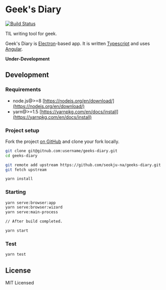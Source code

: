 # Geek's Diary

[![Build Status](https://img.shields.io/travis/seokju-na/geeks-diary.svg?style=flat-square
)](https://travis-ci.org/seokju-na/geeks-diary)

TIL writing tool for geek.

Geek's Diary is [Electron](https://electronjs.org)-based app. It is written [Typescript](http://www.typescriptlang.org/) and uses [Angular](https://angular.io).

**Under-Development**


## Development

### Requirements

- node.js@>=8 [https://nodejs.org/en/download/](https://nodejs.org/en/download/)
- yarn@>=1.5 [https://yarnpkg.com/en/docs/install](https://yarnpkg.com/en/docs/install)


### Project setup

Fork the project [on GitHub](https://github.com/seokju-na/geeks-diary) and clone your fork locally.

```bash
git clone git@gitnub.com:username/geeks-diary.git
cd geeks-diary

git remote add upstream https://github.com/seokju-na/geeks-diary.git
git fetch upstream

yarn install
```


### Starting

```bash
yarn serve:browser:app
yarn serve:browser:wizard
yarn serve:main-process

// After build completed.

yarn start
```

### Test

```bash
yarn test
```


## License

MIT Licensed
